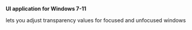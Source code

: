**UI application for Windows 7-11**

lets you adjust transparency values for focused and unfocused windows


